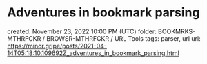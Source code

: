 # Adventures in bookmark parsing

created: November 23, 2022 10:00 PM (UTC)
folder: BOOKMRKS-MTHRFCKR / BROWSR-MTHRFCKR / URL Tools
tags: parser, url
url: https://minor.gripe/posts/2021-04-14T05:18:10.109692Z_adventures_in_bookmark_parsing.html
